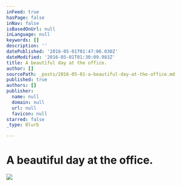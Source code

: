 ```yaml
---
inFeed: true
hasPage: false
inNav: false
isBasedOnUrl: null
inLanguage: null
keywords: []
description: ''
datePublished: '2016-05-01T01:47:06.030Z'
dateModified: '2016-05-01T01:30:09.983Z'
title: A beautiful day at the office.
author: []
sourcePath: _posts/2016-05-01-a-beautiful-day-at-the-office.md
published: true
authors: []
publisher:
  name: null
  domain: null
  url: null
  favicon: null
starred: false
_type: Blurb

---
```

# A beautiful day at the office.
![](https://the-grid-user-content.s3-us-west-2.amazonaws.com/c873c9ae-dfed-4de1-b951-613b44bd2562.jpg)
